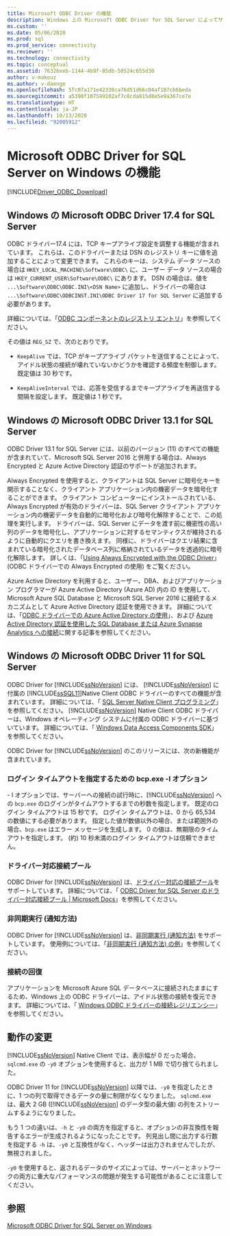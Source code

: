 ```yaml
---
title: Microsoft ODBC Driver の機能
description: Windows 上の Microsoft ODBC Driver for SQL Server によってサポートされるさまざまな機能について説明します。
ms.custom: ''
ms.date: 05/06/2020
ms.prod: sql
ms.prod_service: connectivity
ms.reviewer: ''
ms.technology: connectivity
ms.topic: conceptual
ms.assetid: 76326eeb-1144-4b9f-85db-50524c655d30
author: v-makouz
ms.author: v-daenge
ms.openlocfilehash: 5fc07a171e42338ca76d51d66c04af187cb6beda
ms.sourcegitcommit: a5398f107599102af7c8cda815d8e5e9a367ce7e
ms.translationtype: HT
ms.contentlocale: ja-JP
ms.lasthandoff: 10/13/2020
ms.locfileid: "92005912"
---
```

# <a name="features-of-the-microsoft-odbc-driver-for-sql-server-on-windows"></a>Microsoft ODBC Driver for SQL Server on Windows の機能
[!INCLUDE[Driver_ODBC_Download](../../../includes/driver_odbc_download.md)]

    
## <a name="microsoft-odbc-driver-174-for-sql-server-on-windows"></a>Windows の Microsoft ODBC Driver 17.4 for SQL Server

ODBC ドライバー17.4 には、TCP キープアライブ設定を調整する機能が含まれています。 これらは、このドライバーまたは DSN のレジストリ キーに値を追加することによって変更できます。 これらのキーは、システム データ ソースの場合は `HKEY_LOCAL_MACHINE\Software\ODBC\` に、ユーザー データ ソースの場合は `HKEY_CURRENT_USER\Software\ODBC\` にあります。 DSN の場合は、値を `...\Software\ODBC\ODBC.INI\<DSN Name>` に追加し、ドライバーの場合は `...\Software\ODBC\ODBCINST.INI\ODBC Driver 17 for SQL Server` に追加する必要があります。

詳細については、「[ODBC コンポーネントのレジストリ エントリ](../../../odbc/reference/install/registry-entries-for-odbc-components.md)」を参照してください。

その値は `REG_SZ` で、次のとおりです。

- `KeepAlive` では、TCP がキープアライブ パケットを送信することによって、アイドル状態の接続が壊れていないかどうかを確認する頻度を制御します。 既定値は 30 秒です。

- `KeepAliveInterval` では、応答を受信するまでキープアライブを再送信する間隔を設定します。 既定値は 1 秒です。



## <a name="microsoft-odbc-driver-131-for-sql-server-on-windows"></a>Windows の Microsoft ODBC Driver 13.1 for SQL Server

ODBC Driver 13.1 for SQL Server には、以前のバージョン (11) のすべての機能が含まれていて、Microsoft SQL Server 2016 と併用する場合は、Always Encrypted と Azure Active Directory 認証のサポートが追加されます。  
  
Always Encrypted を使用すると、クライアントは SQL Server に暗号化キーを開示することなく、クライアント アプリケーション内の機密データを暗号化することができます。 クライアント コンピューターにインストールされている、Always Encrypted が有効のドライバーは、SQL Server クライアント アプリケーション内の機密データを自動的に暗号化および暗号化解除することで、この処理を実行します。 ドライバーは、SQL Server にデータを渡す前に機密性の高い列のデータを暗号化し、アプリケーションに対するセマンティクスが維持されるように自動的にクエリを書き換えます。 同様に、ドライバーはクエリ結果に含まれている暗号化されたデータベース列に格納されているデータを透過的に暗号化解除します。 詳しくは、「[Using Always Encrypted with the ODBC Driver](../../../connect/odbc/using-always-encrypted-with-the-odbc-driver.md)」(ODBC ドライバーでの Always Encrypted の使用) をご覧ください。
 
Azure Active Directory を利用すると、ユーザー、DBA、およびアプリケーション プログラマーが Azure Active Directory (Azure AD) 内の ID を使用して、Microsoft Azure SQL Database と Microsoft SQL Server 2016 に接続するメカニズムとして Azure Active Directory 認証を使用できます。 詳細については、「[ODBC ドライバーでの Azure Active Directory の使用](../using-azure-active-directory.md)」、および [Azure Active Directory 認証を使用した SQL Database または Azure Synapse Analytics への接続](/azure/sql-database/sql-database-aad-authentication)に関する記事を参照してください。   
  
## <a name="microsoft-odbc-driver-11-for-sql-server-on-windows"></a>Windows の Microsoft ODBC Driver 11 for SQL Server  

ODBC Driver for [!INCLUDE[ssNoVersion](../../../includes/ssnoversion-md.md)] には、 [!INCLUDE[ssNoVersion](../../../includes/ssnoversion-md.md)] に付属の [!INCLUDE[ssSQL11](../../../includes/sssql11-md.md)]Native Client ODBC ドライバーのすべての機能が含まれています。 詳細については、「 [SQL Server Native Client プログラミング](../../../relational-databases/native-client/sql-server-native-client-programming.md)」を参照してください。 [!INCLUDE[ssNoVersion](../../../includes/ssnoversion-md.md)] Native Client ODBC ドライバーは、Windows オペレーティング システムに付属の ODBC ドライバーに基づいています。 詳細については、「 [Windows Data Access Components SDK](/previous-versions/windows/desktop/legacy/aa968814(v=vs.85))」を参照してください。  
  
ODBC Driver for [!INCLUDE[ssNoVersion](../../../includes/ssnoversion-md.md)] のこのリリースには、次の新機能が含まれています。  
  
### <a name="bcpexe--l-option-for-specifying-a-login-timeout"></a>ログイン タイムアウトを指定するための bcp.exe -l オプション
 
\- l オプションでは、サーバーへの接続の試行時に、[!INCLUDE[ssNoVersion](../../../includes/ssnoversion-md.md)] への `bcp.exe` のログインがタイムアウトするまでの秒数を指定します。 既定のログイン タイムアウトは 15 秒です。 ログイン タイムアウトは、0 から 65,534 の数値にする必要があります。 指定した値が数値以外の場合、または範囲外の場合、`bcp.exe` はエラー メッセージを生成します。 0 の値は、無期限のタイムアウトを指定します。 (約) 10 秒未満のログイン タイムアウトは信頼できません。  
  
### <a name="driver-aware-connection-pooling"></a>ドライバー対応接続プール  
ODBC Driver for [!INCLUDE[ssNoVersion](../../../includes/ssnoversion-md.md)] は、[ドライバー対応の接続プール](../../../odbc/reference/develop-app/driver-aware-connection-pooling.md)をサポートしています。 詳細については、「 [ODBC Driver for SQL Server のドライバー対応接続プール | Microsoft Docs](driver-aware-connection-pooling-in-the-odbc-driver-for-sql-server.md)」を参照してください。  
  
### <a name="asynchronous-execution-notification-method"></a>非同期実行 (通知方法)  
ODBC Driver for [!INCLUDE[ssNoVersion](../../../includes/ssnoversion-md.md)] は、[非同期実行 (通知方法)](../../../odbc/reference/develop-app/asynchronous-execution-notification-method.md) をサポートしています。 使用例については、「[非同期実行 &#40;通知方法&#41; の例](asynchronous-execution-notification-method-sample.md)」を参照してください。  
  
### <a name="connection-resiliency"></a>接続の回復
アプリケーションを Microsoft Azure SQL データベースに接続されたままにするため、Windows 上の ODBC ドライバーは、アイドル状態の接続を復元できます。 詳細については、「 [Windows ODBC ドライバーの接続レジリエンシー](connection-resiliency-in-the-windows-odbc-driver.md)」を参照してください。  
  
## <a name="behavior-changes"></a>動作の変更

[!INCLUDE[ssNoVersion](../../../includes/ssnoversion-md.md)] Native Client では、表示幅が 0 だった場合、`sqlcmd.exe` の `-y0` オプションを使用すると、出力が 1 MB で切り捨てられました。
  
ODBC Driver 11 for [!INCLUDE[ssNoVersion](../../../includes/ssnoversion-md.md)] 以降では、`-y0` を指定したときに、1 つの列で取得できるデータの量に制限がなくなりました。 `sqlcmd.exe` は、最大 2 GB ([!INCLUDE[ssNoVersion](../../../includes/ssnoversion-md.md)] のデータ型の最大値) の列をストリームするようになりました。  
  
もう 1 つの違いは、`-h` と `-y0` の両方を指定すると、オプションの非互換性を報告するエラーが生成されるようになったことです。 列見出し間に出力する行数を指定する `-h` は、`-y0` と互換性がなく、ヘッダーは出力されませんでしたが、無視されました。
  
`-y0` を使用すると、返されるデータのサイズによっては、サーバーとネットワークの両方に重大なパフォーマンスの問題が発生する可能性があることに注意してください。

## <a name="see-also"></a>参照  
[Microsoft ODBC Driver for SQL Server on Windows](microsoft-odbc-driver-for-sql-server-on-windows.md)  
